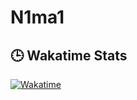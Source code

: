 # N1ma1
## 🕒 **Wakatime Stats**
[![Wakatime](https://github-readme-stats.vercel.app/api/wakatime?username=Numa&layout=compact&theme=omni&langs_count=20)](https://github-readme-stats.vercel.app/api/wakatime?username=Numa&layout=compact&theme=omni&langs_count=20)
